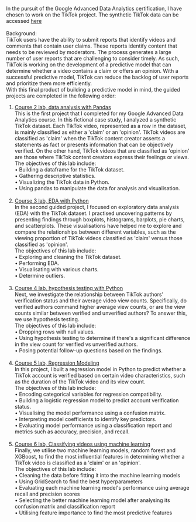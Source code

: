 In the pursuit of the Google Advanced Data Analytics certification, I have chosen to work on the TikTok project. The synthetic TikTok data can be accessed [here](https://docs.google.com/spreadsheets/d/1BTVomLOrzNRGtF4QGTwf86eVm5gOpwpE4Ai_F1NAHbo/template/preview?resourcekey=0-OGt7Jh_Vj5AcZaxwYvegpA)<br><br>
Background:<br> 
TikTok users have the ability to submit reports that identify videos and comments that contain user claims. These reports identify content that needs to be reviewed by moderators. The process generates a large number of user reports that are challenging to consider timely. As such, TikTok is working on the development of a predictive model that can determine whether a video contains a claim or offers an opinion. With a successful predictive model, TikTok can reduce the backlog of user reports and prioritize them more efficiently. <br>With this final product of building a predictive model in mind, the guided projects are completed in the following order:
1) [Course 2 lab, data analysis with Pandas](https://github.com/ZhengLonggg/Google-Advanced-Data-Analytics-Projects/blob/main/Course%202%20lab%2C%20Data%20Analysis%20with%20Pandas.ipynb) <br>
This is the first project that I completed for my Google Advanced Data Analytics course.  In this fictional case study, I analyzed a synthetic TikTok dataset. Each TikTok video, represented as a row in the dataset, is mainly classified as either a 'claim' or an 'opinion'. TikTok videos are classified as 'claim' when the TikTok content creator asserts a statements as fact or presents information that can be objectively verified. On the other hand, TikTok videos that are classified as 'opinion' are those where TikTok content creators express their feelings or views.  
The objectives of this lab include: <br>
• Building a dataframe for the TikTok dataset.<br>
• Gathering descriptive statistics.<br>
• Visualizing the TikTok data in Python.<br>
• Using pandas to manipulate the data for analysis and visualisation.<br><br>
2) [Course 3 lab, EDA with Python](https://github.com/ZhengLonggg/Google-Advanced-Data-Analytics-Projects/blob/main/Course%203%20lab%2C%20EDA.ipynb) <br>
In the second guided project, I focused on exploratory data analysis (EDA) with the TikTok dataset. I practised uncovering patterns by presenting findings through boxplots, histograms, barplots, pie charts, and scatterplots. These visualisations have helped me to explore and compare the relationships between different variables, such as the viewing proportion of TikTok videos classified as 'claim' versus those classified as 'opinion'. <br>
The objectives of this lab include: <br>
• Exploring and cleaning the TikTok dataset.<br>
• Performing EDA. <br>
• Visualisating with various charts. <br>
• Determine outliers. <br><br>
3) [Course 4 lab, hypothesis testing with Python](https://github.com/ZhengLonggg/Google-Advanced-Data-Analytics-Projects/blob/main/Course%204%20lab%2C%20Hypothesis%20Testing.ipynb)  <br>
Next, we investigate the relationship between TikTok authors' verification status and their average video view counts. Specifically, do verified authors command higher average view counts, or are the view counts similar between verified and unverified authors? To answer this, we use hypothesis testing. <br>
The objectives of this lab include: <br>
• Dropping rows with null values. <br>
• Using hypothesis testing to determine if there's a significant difference in the view count for verified vs unverified authors. <br>
• Posing potential follow-up questions based on the findings. <br><br>
4) [Course 5 lab, Regression Modeling](https://github.com/ZhengLonggg/Google-Advanced-Data-Analytics-Projects/blob/main/Course%205%20lab%2C%20Regression%20Modeling.ipynb)  <br>
In this project, I built a regression model in Python to predict whether a TikTok account is verified based on certain video characteristics, such as the duration of the TikTok video and its view count. <br>
The objectives of this lab include: <br>
• Encoding categorical variables for regression compatibility. <br>
• Building a logistic regression model to predict account verification status. <br>
• Visualising the model performance using a confusion matrix. <br>
• Interpreting model coefficients to identify key predictors. <br>
• Evaluating model performance using a classification report and metrics such as accuracy, precision, and recall. <br><br>
5) [Course 6 lab, Classifying videos using machine learning](https://github.com/ZhengLonggg/Google-Advanced-Data-Analytics-Projects/blob/main/Course%206%20lab%2C%20Classifying%20videos%20using%20machine%20learning.ipynb)  <br>
Finally, we utilise two machine learning models, random forest and XGBoost, to find the most influential features in determining whether a TikTok video is classified as a 'claim' or an 'opinion'. <br>
The objectives of this lab include: <br>
• Cleaning the data before fitting it into the machine learning models <br>
• Using GridSearch to find the best hyperparameters <br>
• Evaluating each machine learning model's performance using average recall and precision scores <br>
• Selecting the better machine learning model after analysing its confusion matrix and classification report <br>
• Utilising feature importance to find the most predictive features <br>
